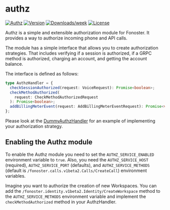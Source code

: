 authz
=================

[![Authz](https://img.shields.io/badge/authz-server-brightgreen.svg)](https://fonoster.com)
[![Version](https://img.shields.io/npm/v/@fonoster/authz.svg)](https://npmjs.org/package/@fonoster/authz)
[![Downloads/week](https://img.shields.io/npm/dw/@fonoster/authz.svg)](https://npmjs.org/package/@fonoster/authz)
[![License](https://img.shields.io/npm/l/@fonoster/authz.svg)](https://github.com/fonoster/fonoster/blob/main/package.json)

Authz is a simple and extensible authorization module for Fonoster. It provides a way to authorize incoming phone and API calls. 

The module has a simple interface that allows you to create authorization strategies. That includes verifying if a session is authorized, if a GRPC method is authorized, charging an account, and getting the account balance.

The interface is defined as follows:

```typescript
type AuthzHandler = {
  checkSessionAuthorized(request: VoiceRequest): Promise<boolean>;
  checkMethodAuthorized(
    request: CheckMethodAuthorizedRequest
  ): Promise<boolean>;
  addBillingMeterEvent(request: AddBillingMeterEventRequest): Promise<void>;
};
```

Please look at the [DummyAuthzHandler](./src/server/DummyAuthzHandler.ts) for an example of implementing your authorization strategy.

## Enabling the Authz module

To enable the Authz module you need to set the `AUTHZ_SERVICE_ENABLED` environment variable to `true`. Also, you need the `AUTHZ_SERVICE_HOST` (required), `AUTHZ_SERVICE_PORT` (defaults), and `AUTHZ_SERVICE_METHODS` (default is `/fonoster.calls.v1beta2.Calls/CreateCall`) environment variables.

Imagine you want to authorize the creation of new Workspaces. You can add the `/fonoster.identity.v1beta2.Identity/CreateWorkspace` method to the `AUTHZ_SERVICE_METHODS` environment variable and implement the `checkMethodAuthorized` method in your AuthzHandler.

